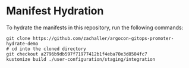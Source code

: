 # Manifest Hydration

To hydrate the manifests in this repository, run the following commands:

```shell
git clone https://github.com/zachaller/argocon-gitops-promoter-hydrate-demo
# cd into the cloned directory
git checkout a2796b9db597f71977412b1f4eba70e3d8504fc7
kustomize build ./user-configuration/staging/integration
```
